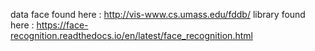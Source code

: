 data face found here : http://vis-www.cs.umass.edu/fddb/
library found here : https://face-recognition.readthedocs.io/en/latest/face_recognition.html
